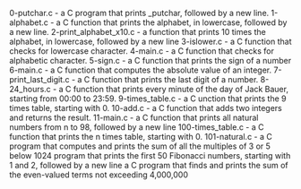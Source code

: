 0-putchar.c - a C program that prints _putchar, followed by a new line.
1-alphabet.c - a C function that prints the alphabet, in lowercase, followed by a new line.
2-print_alphabet_x10.c - a function that prints 10 times the alphabet, in lowercase, followed by a new line
3-islower.c - a C function that checks for lowercase character.
4-main.c  - a C function that checks for alphabetic character.
5-sign.c - a C function that prints the sign of a number
6-main.c - a C function that computes the absolute value of an integer.
7-print_last_digit.c - a C function that prints the last digit of a number.
8-24_hours.c - a C function that prints every minute of the day of Jack Bauer, starting from 00:00 to 23:59.
9-times_table.c - a C unction that prints the 9 times table, starting with 0.
10-add.c - a C function that adds two integers and returns the result.
11-main.c -  a C function that prints all natural numbers from n to 98, followed by a new line
100-times_table.c - a C function that prints the n times table, starting with 0.
101-natural.c - a C program that computes and prints the sum of all the multiples of 3 or 5 below 1024
program that prints the first 50 Fibonacci numbers, starting with 1 and 2, followed by a new line
a C program that finds and prints the sum of the even-valued terms not exceeding 4,000,000
